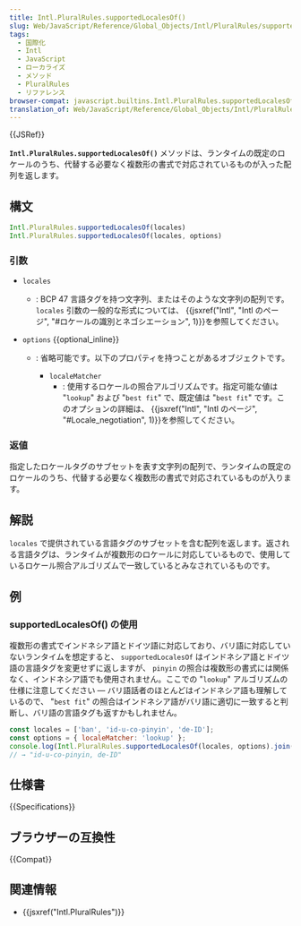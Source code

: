 ```yaml
---
title: Intl.PluralRules.supportedLocalesOf()
slug: Web/JavaScript/Reference/Global_Objects/Intl/PluralRules/supportedLocalesOf
tags:
  - 国際化
  - Intl
  - JavaScript
  - ローカライズ
  - メソッド
  - PluralRules
  - リファレンス
browser-compat: javascript.builtins.Intl.PluralRules.supportedLocalesOf
translation_of: Web/JavaScript/Reference/Global_Objects/Intl/PluralRules/supportedLocalesOf
---
```

{{JSRef}}

**`Intl.PluralRules.supportedLocalesOf()`** メソッドは、ランタイムの既定のロケールのうち、代替する必要なく複数形の書式で対応されているものが入った配列を返します。

## 構文

```js
Intl.PluralRules.supportedLocalesOf(locales)
Intl.PluralRules.supportedLocalesOf(locales, options)
```

### 引数

- `locales`
  - : BCP 47 言語タグを持つ文字列、またはそのような文字列の配列です。 `locales` 引数の一般的な形式については、 {{jsxref("Intl", "Intl のページ", "#ロケールの識別とネゴシエーション", 1)}}を参照してください。
- `options` {{optional_inline}}

  - : 省略可能です。以下のプロパティを持つことがあるオブジェクトです。

    - `localeMatcher`
      - : 使用するロケールの照合アルゴリズムです。指定可能な値は "`lookup`" および "`best fit`" で、既定値は "`best fit`" です。このオプションの詳細は、 {{jsxref("Intl", "Intl のページ", "#Locale_negotiation", 1)}}を参照してください。

### 返値

指定したロケールタグのサブセットを表す文字列の配列で、ランタイムの既定のロケールのうち、代替する必要なく複数形の書式で対応されているものが入ります。

## 解説

`locales` で提供されている言語タグのサブセットを含む配列を返します。返される言語タグは、ランタイムが複数形のロケールに対応しているもので、使用しているロケール照合アルゴリズムで一致しているとみなされているものです。

## 例

### supportedLocalesOf() の使用

複数形の書式でインドネシア語とドイツ語に対応しており、バリ語に対応していないランタイムを想定すると、 `supportedLocalesOf` はインドネシア語とドイツ語の言語タグを変更せずに返しますが、 `pinyin` の照合は複数形の書式には関係なく、インドネシア語でも使用されません。ここでの "`lookup`" アルゴリズムの仕様に注意してください — バリ語話者のほとんどはインドネシア語も理解しているので、 "`best fit`" の照合はインドネシア語がバリ語に適切に一致すると判断し、バリ語の言語タグも返すかもしれません。

```js
const locales = ['ban', 'id-u-co-pinyin', 'de-ID'];
const options = { localeMatcher: 'lookup' };
console.log(Intl.PluralRules.supportedLocalesOf(locales, options).join(', '));
// → "id-u-co-pinyin, de-ID"
```

## 仕様書

{{Specifications}}

## ブラウザーの互換性

{{Compat}}

## 関連情報

- {{jsxref("Intl.PluralRules")}}
